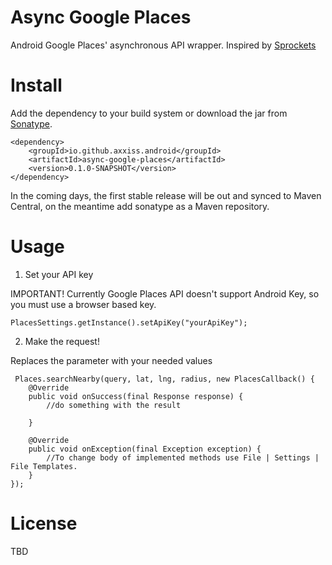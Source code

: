 Async Google Places
===================

Android Google Places' asynchronous API wrapper. Inspired by [Sprockets][2]


Install
=====

Add the dependency to your build system or download the jar from [Sonatype][1].

    <dependency>
        <groupId>io.github.axxiss.android</groupId>
        <artifactId>async-google-places</artifactId>
        <version>0.1.0-SNAPSHOT</version>
    </dependency>


In the coming days, the first stable release will be out and synced to Maven Central, on the meantime add sonatype as a
Maven repository.



Usage
=====

1. Set your API key

IMPORTANT! Currently Google Places API doesn't support Android Key, so you must use a browser based key.

    PlacesSettings.getInstance().setApiKey("yourApiKey");

2. Make the request!

Replaces the parameter with your needed values

     Places.searchNearby(query, lat, lng, radius, new PlacesCallback() {
        @Override
        public void onSuccess(final Response response) {
            //do something with the result

        }

        @Override
        public void onException(final Exception exception) {
            //To change body of implemented methods use File | Settings | File Templates.
        }
    });



License
=======

TBD



 [1]: https://oss.sonatype.org/index.html#nexus-search;quick~async-google-places
 [2]: https://github.com/pushbit/sprockets/